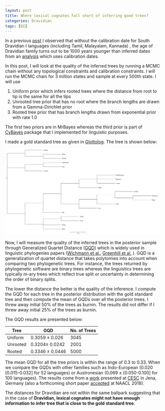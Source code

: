 ```yaml
---
layout: post
title: Where lexical cognates fall short of inferring good trees?
categories: Dravidian
tags: [BI]
---
```


In a previous [post](https://github.com/PhyloStar/dravidian-dating/wiki/Is-the-Dravidian-family-3800-or-4500-or-5000-years-old%3F) I observed that without the calibration date for South Dravidian I languages (including Tamil, Malayalam, Kannada) , the age of Dravidian family turns out to be 1000 years younger than inferred dates from an [analysis](http://rsos.royalsocietypublishing.org/content/5/3/171504) which uses calibration dates.

In this post, I will look at the quality of the inferred trees by running a MCMC chain without any topological constraints and calibration constraints. I will run the MCMC chain for 3 million states and sample at every 500th state. I will use 
1. Uniform prior which infers rooted trees where the distance from root to tip is the same for all the tips
2. Unrooted tree prior that has no root where the branch lengths are drawn from a Gamma-Dirichlet prior
3. Rooted tree prior that has branch lengths drawn from exponential prior with rate 1.0

The first two priors are in MrBayes whereas the third prior is part of [CyBayes](https://github.com/PhyloStar/CyBayes) package that I implemented for linguistic purposes.

I made a gold standard tree as given in [Glottolog](http://glottolog.org/resource/languoid/id/drav1251). The tree is shown below:

![Gold Tree](https://github.com/PhyloStar/dravidian-dating/blob/master/glotLog.tre.png)

Now, I will measure the quality of the inferred trees in the posterior sample through Generalized Quartet Distance ([GQD](http://journals.plos.org/plosone/article?id=10.1371/journal.pone.0020109)) which is widely used in linguistic phylogenies papers ([Wichmann et al.](http://booksandjournals.brillonline.com/content/journals/10.1163/221058212x648072), [Greenhill et al.](http://journals.plos.org/plosone/article?id=10.1371/journal.pone.0009573) ). GQD is a generalization of quartet distance that takes polytomies into account when comparing two phylogenetic trees. For instance, the trees returned by phylogenetic software are binary trees whereas the linguistics trees are typically m-ary trees which reflect true split or uncertainty in determining the order of binary splits.

The lower the distance the better is the quality of the inference. I compute the GQD for each tree in the posterior distribution with the gold standard tree and then compute the mean of GQDs over all the posterior trees. I threw away initial 50% of the trees as burnin. The results did not differ if I threw away initial 25% of the trees as burnin.

The GQD results are presented below:

Tree| GQD| No. of Trees
---|---|---
Uniform| 0.3059 ± 0.026| 3045
Unrooted| 0.3204± 0.0242|2001
Rooted| 0.3346 ± 0.0446| 5000

The mean GQD for all the tree priors is within the range of 0.3 to 0.33. When we compare the GQDs with other families such as Indo-European (0.020 [0.015-0.032] for 52 languages) or Austronesian (0.069 ± [0.050-0.100] for 100 languages). The results come from a [work](http://www.sfs.uni-tuebingen.de/~gjaeger/slides/slides_Jena_2017.pdf) presented at [CESC](https://www.shh.mpg.de/cescjena2017) in Jena, Germany (also a forthcoming short paper [accepted](https://naacl2018.wordpress.com/2018/03/02/list-of-accepted-papers/) at NAACL 2018).

The distances for Dravidian are not within the same ballpark suggesting that in the case of **Dravidian, lexical cognates might not have enough information to infer tree that is close to the gold standard tree**.

